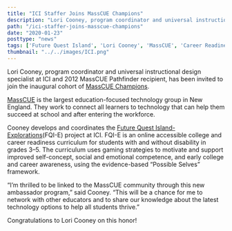 ```yaml
---
title: "ICI Staffer Joins MassCUE Champions"
description: "Lori Cooney, program coordinator and universal instructional design specialist at ICI and 2012 MassCUE Pathfinder recipient, has been invited to join the inaugural cohort of MassCUE Champions."
path: "/ici-staffer-joins-masscue-champions"
date: "2020-01-23"
posttype: "news"
tags: ['Future Quest Island', 'Lori Cooney', 'MassCUE', 'Career Readiness' ,'Community Inclusion']
thumbnail: "../../images/ICI.png"
---
```


Lori Cooney, program coordinator and universal instructional design specialist at ICI and 2012 MassCUE Pathfinder recipient, has been invited to join the inaugural cohort of [MassCUE Champions](https://www.masscue.org/masscue-champions/).

[MassCUE](https://www.masscue.org/) is the largest education-focused technology group in New England. They work to connect all learners to technology that can help them succeed at school and after entering the workforce.

Cooney develops and coordinates the [Future Quest Island-Explorations](https://thinkcollege.net/about/what-is-think-college/future-quest-island-explorations)(FQI-E) project at ICI. FQI-E is an online accessible college and career readiness curriculum for students with and without disability in grades 3–5\. The curriculum uses gaming strategies to motivate and support improved self-concept, social and emotional competence, and early college and career awareness, using the evidence-based “Possible Selves” framework.

“I’m thrilled to be linked to the MassCUE community through this new ambassador program,” said Cooney. “This will be a chance for me to network with other educators and to share our knowledge about the latest technology options to help all students thrive.”

Congratulations to Lori Cooney on this honor!
